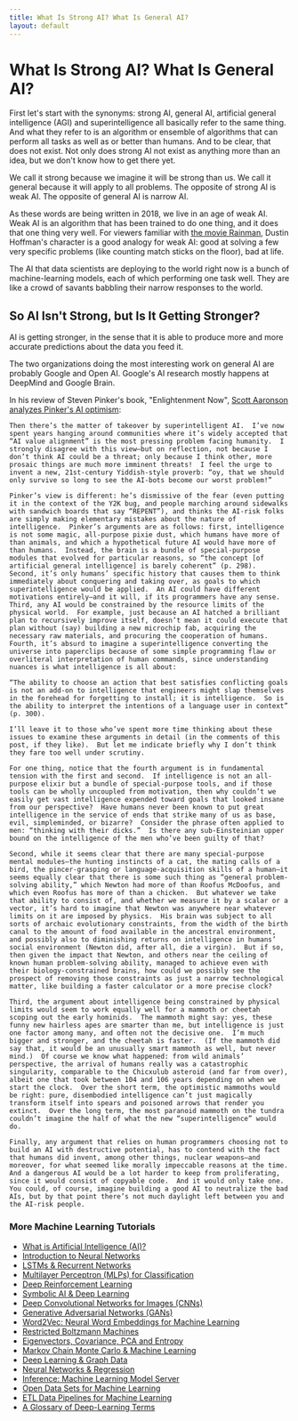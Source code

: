 ```yaml
---
title: What Is Strong AI? What Is General AI?
layout: default
---
```


# What Is Strong AI? What Is General AI?

First let's start with the synonyms: strong AI, general AI, artificial general intelligence (AGI) and superintelligence all basically refer to the same thing. And what they refer to is an algorithm or ensemble of algorithms that can perform all tasks as well as or better than humans. And to be clear, that does not exist. Not only does strong AI not exist as anything more than an idea, but we don't know how to get there yet. 

We call it strong because we imagine it will be strong than us. We call it general because it will apply to all problems. The opposite of strong AI is weak AI. The opposite of general AI is narrow AI. 

As these words are being written in 2018, we live in an age of weak AI. Weak AI is an algorithm that has been trained to do one thing, and it does that one thing very well. For viewers familiar with [the movie Rainman](http://www.imdb.com/title/tt0095953/), Dustin Hoffman's character is a good analogy for weak AI: good at solving a few very specific problems (like counting match sticks on the floor), bad at life. 

The AI that data scientists are deploying to the world right now is a bunch of machine-learning models, each of which performing one task well. They are like a crowd of savants babbling their narrow responses to the world. 

## So AI Isn't Strong, but Is It Getting Stronger?

AI is getting stronger, in the sense that it is able to produce more and more accurate predictions about the data you feed it. 

The two organizations doing the most interesting work on general AI are probably Google and Open AI. Google's AI research mostly happens at DeepMind and Google Brain. 

In his review of Steven Pinker's book, "Enlightenment Now", [Scott Aaronson analyzes Pinker's AI optimism](https://www.scottaaronson.com/blog/?p=3654):

```
Then there’s the matter of takeover by superintelligent AI.  I’ve now spent years hanging around communities where it’s widely accepted that “AI value alignment” is the most pressing problem facing humanity.  I strongly disagree with this view—but on reflection, not because I don’t think AI could be a threat; only because I think other, more prosaic things are much more imminent threats!  I feel the urge to invent a new, 21st-century Yiddish-style proverb: “oy, that we should only survive so long to see the AI-bots become our worst problem!”

Pinker’s view is different: he’s dismissive of the fear (even putting it in the context of the Y2K bug, and people marching around sidewalks with sandwich boards that say “REPENT”), and thinks the AI-risk folks are simply making elementary mistakes about the nature of intelligence.  Pinker’s arguments are as follows: first, intelligence is not some magic, all-purpose pixie dust, which humans have more of than animals, and which a hypothetical future AI would have more of than humans.  Instead, the brain is a bundle of special-purpose modules that evolved for particular reasons, so “the concept [of artificial general intelligence] is barely coherent” (p. 298).  Second, it’s only humans’ specific history that causes them to think immediately about conquering and taking over, as goals to which superintelligence would be applied.  An AI could have different motivations entirely—and it will, if its programmers have any sense.  Third, any AI would be constrained by the resource limits of the physical world.  For example, just because an AI hatched a brilliant plan to recursively improve itself, doesn’t mean it could execute that plan without (say) building a new microchip fab, acquiring the necessary raw materials, and procuring the cooperation of humans.  Fourth, it’s absurd to imagine a superintelligence converting the universe into paperclips because of some simple programming flaw or overliteral interpretation of human commands, since understanding nuances is what intelligence is all about:

“The ability to choose an action that best satisfies conflicting goals is not an add-on to intelligence that engineers might slap themselves in the forehead for forgetting to install; it is intelligence.  So is the ability to interpret the intentions of a language user in context” (p. 300).

I’ll leave it to those who’ve spent more time thinking about these issues to examine these arguments in detail (in the comments of this post, if they like).  But let me indicate briefly why I don’t think they fare too well under scrutiny.

For one thing, notice that the fourth argument is in fundamental tension with the first and second.  If intelligence is not an all-purpose elixir but a bundle of special-purpose tools, and if those tools can be wholly uncoupled from motivation, then why couldn’t we easily get vast intelligence expended toward goals that looked insane from our perspective?  Have humans never been known to put great intelligence in the service of ends that strike many of us as base, evil, simpleminded, or bizarre?  Consider the phrase often applied to men: “thinking with their dicks.”  Is there any sub-Einsteinian upper bound on the intelligence of the men who’ve been guilty of that?

Second, while it seems clear that there are many special-purpose mental modules—the hunting instincts of a cat, the mating calls of a bird, the pincer-grasping or language-acquisition skills of a human—it seems equally clear that there is some such thing as “general problem-solving ability,” which Newton had more of than Roofus McDoofus, and which even Roofus has more of than a chicken.  But whatever we take that ability to consist of, and whether we measure it by a scalar or a vector, it’s hard to imagine that Newton was anywhere near whatever limits on it are imposed by physics.  His brain was subject to all sorts of archaic evolutionary constraints, from the width of the birth canal to the amount of food available in the ancestral environment, and possibly also to diminishing returns on intelligence in humans’ social environment (Newton did, after all, die a virgin).  But if so, then given the impact that Newton, and others near the ceiling of known human problem-solving ability, managed to achieve even with their biology-constrained brains, how could we possibly see the prospect of removing those constraints as just a narrow technological matter, like building a faster calculator or a more precise clock?

Third, the argument about intelligence being constrained by physical limits would seem to work equally well for a mammoth or cheetah scoping out the early hominids.  The mammoth might say: yes, these funny new hairless apes are smarter than me, but intelligence is just one factor among many, and often not the decisive one.  I’m much bigger and stronger, and the cheetah is faster.  (If the mammoth did say that, it would be an unusually smart mammoth as well, but never mind.)  Of course we know what happened: from wild animals’ perspective, the arrival of humans really was a catastrophic singularity, comparable to the Chicxulub asteroid (and far from over), albeit one that took between 104 and 106 years depending on when we start the clock.  Over the short term, the optimistic mammoths would be right: pure, disembodied intelligence can’t just magically transform itself into spears and poisoned arrows that render you extinct.  Over the long term, the most paranoid mammoth on the tundra couldn’t imagine the half of what the new “superintelligence” would do.

Finally, any argument that relies on human programmers choosing not to build an AI with destructive potential, has to contend with the fact that humans did invent, among other things, nuclear weapons—and moreover, for what seemed like morally impeccable reasons at the time.  And a dangerous AI would be a lot harder to keep from proliferating, since it would consist of copyable code.  And it would only take one.  You could, of course, imagine building a good AI to neutralize the bad AIs, but by that point there’s not much daylight left between you and the AI-risk people.
```

### <a name="resources">More Machine Learning Tutorials</a>

* [What is Artificial Intelligence (AI)?](./artificial-intelligence-ai.html)
* [Introduction to Neural Networks](./neuralnet-overview)
* [LSTMs & Recurrent Networks](./lstm)
* [Multilayer Perceptron (MLPs) for Classification](./multilayerperceptron)
* [Deep Reinforcement Learning](./deepreinforcementlearning)
* [Symbolic AI & Deep Learning](./symbolicreasoning)
* [Deep Convolutional Networks for Images (CNNs)](./convolutionalnetwork)
* [Generative Adversarial Networks (GANs)](./generative-adversarial-network)
* [Word2Vec: Neural Word Embeddings for Machine Learning](./word2vec)
* [Restricted Boltzmann Machines](./restrictedboltzmannmachine)
* [Eigenvectors, Covariance, PCA and Entropy](./eigenvector)
* [Markov Chain Monte Carlo & Machine Learning](/markovchainmontecarlo.html)
* [Deep Learning & Graph Data](./graphdata)
* [Neural Networks & Regression](./logistic-regression)
* [Inference: Machine Learning Model Server](./modelserver)
* [Open Data Sets for Machine Learning](./opendata)
* [ETL Data Pipelines for Machine Learning](./datavec)
* [A Glossary of Deep-Learning Terms](./glossary)

